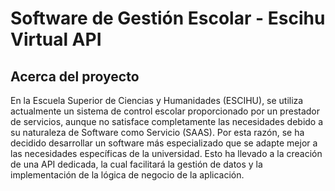 # Software de Gestión Escolar - Escihu Virtual API 

## Acerca del proyecto
En la Escuela Superior de Ciencias y Humanidades (ESCIHU), se utiliza actualmente un sistema de control escolar proporcionado por un prestador de servicios, aunque no satisface completamente las necesidades debido a su naturaleza de Software como Servicio (SAAS). Por esta razón, se ha decidido desarrollar un software más especializado que se adapte mejor a las necesidades específicas de la universidad. Esto ha llevado a la creación de una API dedicada, la cual facilitará la gestión de datos y la implementación de la lógica de negocio de la aplicación.

